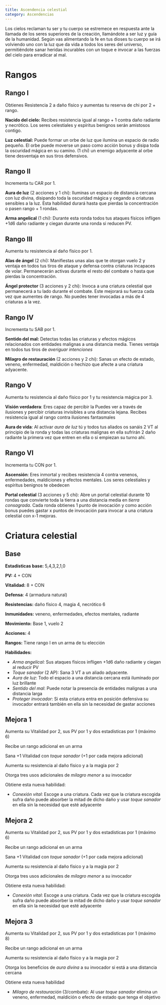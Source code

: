 ```yaml
---
title: Ascendencia celestial
category: Ascendencias
---
```


Los cielos reclaman tu ser y tu cuerpo se estremece en respuesta ante la llamada de los seres superiores de la creación, llamándote a ser luz y guía de la humanidad. Según vas alimentando la fe en tus dioses tu cuerpo se irá volviendo uno con la luz que da vida a todos los seres del universo, permitiéndote sanar heridas incurables con un toque e invocar a las fuerzas del cielo para erradicar al mal.

# Rangos

## Rango I

Obtienes Resistencia 2 a daño físico y aumentas tu reserva de chi por 2 + rango.

**Nacido del cielo:** Recibes resistencia igual al rango + 1 contra daño radiante y necrótico. Los seres celestiales y espíritus benignos serán amistosos contigo.

**Luz celestial:** Puede formar un orbe de luz que ilumina un espacio de radio pequeño. El orbe puede moverse un paso como acción bonus y disipa toda la oscuridad mágica en su camino. (1 chi) un enemigo adyacente al orbe tiene desventaja en sus tiros defensivos.

## Rango II

Incrementa tu CAR por 1.

**Aura de luz** (2 acciones y 1 chi): Iluminas un espacio de distancia cercana con luz divina, disipando toda la oscuridad mágica y cegando a criaturas sensibles a la luz. Esta habilidad durará hasta que pierdas la concentración o pasen rango + 1 rondas.

**Arma angelical** (1 chi): Durante esta ronda todos tus ataques físicos infligen +1d6 daño radiante y ciegan durante una ronda si reducen PV. 

## Rango III

Aumenta tu resistencia al daño físico por 1.

**Alas de ángel** (2 chi): Manifiestas unas alas que te otorgan vuelo 2 y ventaja en todos tus tiros de ataque y defensa contra criaturas incapaces de volar.  Permanecerán activas durante el resto del combate o hasta que pierdas la concentración.

**Ángel protector** (3 acciones y 2 chi): Invoca a una criatura celestial que permanecerá a tu lado durante el combate. Este mejorará su fuerza cada vez que aumentes de rango. No puedes tener invocadas a más de 4 criaturas a la vez.

## Rango IV 

Incrementa tu SAB por 1.

**Sentido del mal:** Detectas todas las criaturas y efectos mágicos relacionados con entidades malignas a una distancia media. Tienes ventaja en todos tus tiros de *averiguar intenciones*

**Milagro de restauración** (2 acciones y 2 chi): Sanas un efecto de estado, veneno, enfermedad, maldición o hechizo que afecte a una criatura adyacente.

## Rango V

Aumenta tu resistencia al daño físico por 1 y tu resistencia mágica por 3.

**Visión verdadera**: Eres capaz de percibir la Puedes ver a través de ilusiones y percibir criaturas invisibles a una distancia lejana. Recibes resistencia igual al rango contra ilusiones fantasmales

**Aura de vida**: Al activar *aura de luz* tú y todos tus aliados os sanáis 2 VT al principio de la ronda y todas las criaturas malignas en ella sufrirán 2 daño radiante la primera vez que entren en ella o si empiezan su turno ahí.

## Rango VI

Incrementa tu CON por 1.

**Ascensión**: Eres inmortal y recibes resistencia 4 contra venenos, enfermedades, maldiciones y efectos mentales. Los seres celestiales y espíritus benignos te obedecen

**Portal celestial** (3 acciones y 5 chi): Abre un portal celestial durante 10 rondas que convierte toda la tierra a una distancia media en *tierra consagrada*. Cada ronda obtienes 1 punto de invocación y como acción bonus puedes gastar x puntos de invocación para invocar a una criatura celestial con x-1 mejoras.

# Criatura celestial

## Base

**Estadísticas base:** 5,4,3,2,1,0

**PV:** 4 + CON

**Vitalidad:** 8 + CON

**Defensa**: 4 (armadura natural)

**Resistencias:** daño físico 4, magia 4, necrótico 6

**Inmunidades:** veneno, enfermedades, efectos mentales, radiante

**Movimiento:** Base 1, vuelo 2

**Acciones:** 4

**Rangos:** Tiene rango I en un arma de tu elección

**Habilidades:**

- *Arma angelical:* Sus ataques físicos infligen +1d6 daño radiante y ciegan al reducir PV
- *Toque sanador* (2 AP): Sana 3 VT a un aliado adyacente. 
- *Aura de luz*: Todo el espacio a una distancia cercana está iluminado por luz brillante
- *Sentido del mal*: Puede notar la presencia de entidades malignas a una distancia larga
- *Proteger invocador:* Si esta criatura entra en posición defensiva su invocador entrará también en ella sin la necesidad de gastar acciones

## Mejora 1

Aumenta su Vitalidad por 2, sus PV por 1 y dos estadísticas por 1 (máximo 6)

Recibe un rango adicional en un arma

Sana +1 Vitalidad con *toque sanador* (+1 por cada mejora adicional)

Aumenta su resistencia al daño físico y a la magia por 2

Otorga tres usos adicionales de *milagro menor* a su invocador

Obtiene esta nueva habilidad:

- *Conexión vital*: Escoge a una criatura. Cada vez que la criatura escogida sufra daño puede absorber la mitad de dicho daño y usar *toque sanador* en ella sin la necesidad que esté adyacente

## Mejora 2

Aumenta su Vitalidad por 2, sus PV por 1 y dos estadísticas por 1 (máximo 6)

Recibe un rango adicional en un arma

Sana +1 Vitalidad con *toque sanador* (+1 por cada mejora adicional)

Aumenta su resistencia al daño físico y a la magia por 2

Otorga tres usos adicionales de *milagro menor* a su invocador

Obtiene esta nueva habilidad:

- *Conexión vital*: Escoge a una criatura. Cada vez que la criatura escogida sufra daño puede absorber la mitad de dicho daño y usar *toque sanador* en ella sin la necesidad que esté adyacente

## Mejora 3

Aumenta su Vitalidad por 2, sus PV por 1 y dos estadísticas por 1 (máximo 8)

Recibe un rango adicional en un arma

Aumenta su resistencia al daño físico y a la magia por 2

Otorga los beneficios de *aura divina* a su invocador si está a una distancia cercana

Obtiene esta nueva habilidad

- *Milagro de restauración* (3/combate): Al usar *toque sanador* elimina un veneno, enfermedad, maldición o efecto de estado que tenga el objetivo
